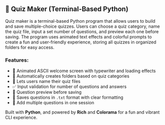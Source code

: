 ## 🧠 Quiz Maker (Terminal-Based Python)

Quiz maker is a terminal-based Python program that allows users to build and save multiple-choice quizzes. Users can choose a quiz category, name the quiz file, input a set number of questions, and preview each one before saving. The program uses animated text effects and colorful prompts to create a fun and user-friendly experience, storing all quizzes in organized folders for easy access.

### Features:
- 🌟 Animated ASCII welcome screen with typewriter and loading effects
- 📁 Automatically creates folders based on quiz categories
- 📝 Lets users name their quiz files
- ✅ Input validation for number of questions and answers
- 📄 Question preview before saving
- 💾 Saves questions in `.txt` format with clear formatting
- 🔁 Add multiple questions in one session

Built with **Python**, and powered by **Rich** and **Colorama** for a fun and vibrant CLI experience.

